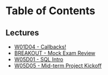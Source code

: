 # Table of Contents

## Lectures
* [W01D04 - Callbacks!](/w01d04)
* [BREAKOUT - Mock Exam Review](/breakout-mock-exam-review)
* [W05D01 - SQL Intro](/w05d01)
* [W05D05 - Mid-term Project Kickoff](/w05d05)
